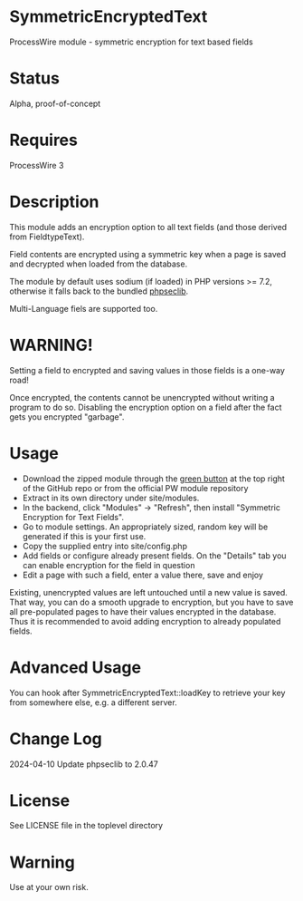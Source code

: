 # SymmetricEncryptedText
ProcessWire module - symmetric encryption for text based fields

# Status
Alpha, proof-of-concept

# Requires
ProcessWire 3

# Description
This module adds an encryption option to all text fields (and those derived from FieldtypeText).

Field contents are encrypted using a symmetric key when a page is saved and decrypted when loaded from the database.

The module by default uses sodium (if loaded) in PHP versions >= 7.2, otherwise it falls back to the bundled [phpseclib](https://github.com/phpseclib/phpseclib).

Multi-Language fiels are supported too.

# WARNING!

Setting a field to encrypted and saving values in those fields is a one-way road!

Once encrypted, the contents cannot be unencrypted without writing a program to do so. Disabling the encryption option on a field after the fact gets you encrypted "garbage".

# Usage
- Download the zipped module through the [green button](https://github.com/BitPoet/SymmetricEncryptedText/archive/master.zip) at the top right of the GitHub repo or from the official PW module repository
- Extract in its own directory under site/modules.
- In the backend, click "Modules" -> "Refresh", then install "Symmetric Encryption for Text Fields".
- Go to module settings. An appropriately sized, random key will be generated if this is your first use.
- Copy the supplied entry into site/config.php
- Add fields or configure already present fields. On the "Details" tab you can enable encryption for the field in question
- Edit a page with such a field, enter a value there, save and enjoy

Existing, unencrypted values are left untouched until a new value is saved. That way, you can do a smooth upgrade
to encryption, but you have to save all pre-populated pages to have their values encrypted in the database.
Thus it is recommended to avoid adding encryption to already populated fields.

# Advanced Usage
You can hook after SymmetricEncryptedText::loadKey to retrieve your key from somewhere else, e.g. a different server.

# Change Log

2024-04-10	Update phpseclib to 2.0.47

# License
See LICENSE file in the toplevel directory

# Warning
Use at your own risk.
